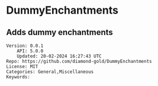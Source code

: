 # DummyEnchantments
## Adds dummy enchantments
```properties
Version: 0.0.1
    API: 5.0.0
    Updated: 20-02-2024 16:27:43 UTC
Repo: https://github.com/diamond-gold/DummyEnchantments
License: MIT
Categories: General,Miscellaneous
Keywords: 
```